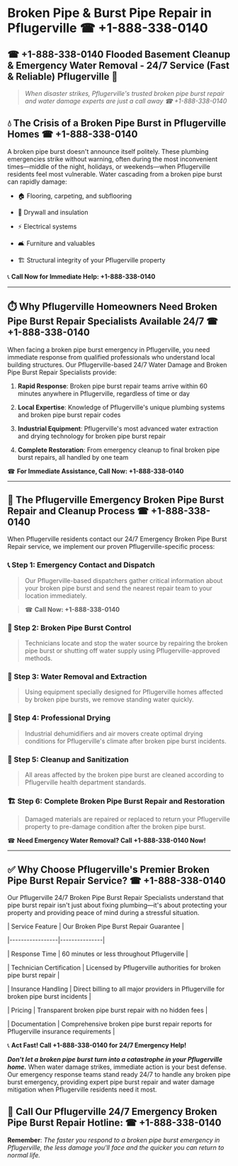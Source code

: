 # Broken Pipe & Burst Pipe Repair in Pflugerville ☎ +1-888-338-0140  
## ☎ +1-888-338-0140 Flooded Basement Cleanup & Emergency Water Removal - 24/7 Service (Fast & Reliable) Pflugerville 🚨  

> *When disaster strikes, Pflugerville's trusted broken pipe burst repair and water damage experts are just a call away ☎ +1-888-338-0140*  

## 💧 The Crisis of a Broken Pipe Burst in Pflugerville Homes ☎ +1-888-338-0140  

A broken pipe burst doesn't announce itself politely. These plumbing emergencies strike without warning, often during the most inconvenient times—middle of the night, holidays, or weekends—when Pflugerville residents feel most vulnerable. Water cascading from a broken pipe burst can rapidly damage:  

* 🏠 Flooring, carpeting, and subflooring  
* 🧱 Drywall and insulation  
* ⚡ Electrical systems  
* 🛋️ Furniture and valuables  
* 🏗️ Structural integrity of your Pflugerville property  

📞 **Call Now for Immediate Help: +1-888-338-0140**  

---  

## ⏱️ Why Pflugerville Homeowners Need Broken Pipe Burst Repair Specialists Available 24/7 ☎ +1-888-338-0140  

When facing a broken pipe burst emergency in Pflugerville, you need immediate response from qualified professionals who understand local building structures. Our Pflugerville-based 24/7 Water Damage and Broken Pipe Burst Repair Specialists provide:  

1. **Rapid Response**: Broken pipe burst repair teams arrive within 60 minutes anywhere in Pflugerville, regardless of time or day  
2. **Local Expertise**: Knowledge of Pflugerville's unique plumbing systems and broken pipe burst repair codes  
3. **Industrial Equipment**: Pflugerville's most advanced water extraction and drying technology for broken pipe burst repair  
4. **Complete Restoration**: From emergency cleanup to final broken pipe burst repairs, all handled by one team  

☎ **For Immediate Assistance, Call Now: +1-888-338-0140**  

---  

## 🔧 The Pflugerville Emergency Broken Pipe Burst Repair and Cleanup Process ☎ +1-888-338-0140  

When Pflugerville residents contact our 24/7 Emergency Broken Pipe Burst Repair service, we implement our proven Pflugerville-specific process:  

### 📞 Step 1: Emergency Contact and Dispatch  
> Our Pflugerville-based dispatchers gather critical information about your broken pipe burst and send the nearest repair team to your location immediately.  
> ☎ **Call Now: +1-888-338-0140**  

### 🚿 Step 2: Broken Pipe Burst Control  
> Technicians locate and stop the water source by repairing the broken pipe burst or shutting off water supply using Pflugerville-approved methods.  

### 🌊 Step 3: Water Removal and Extraction  
> Using equipment specially designed for Pflugerville homes affected by broken pipe bursts, we remove standing water quickly.  

### 💨 Step 4: Professional Drying  
> Industrial dehumidifiers and air movers create optimal drying conditions for Pflugerville's climate after broken pipe burst incidents.  

### 🧼 Step 5: Cleanup and Sanitization  
> All areas affected by the broken pipe burst are cleaned according to Pflugerville health department standards.  

### 🏗️ Step 6: Complete Broken Pipe Burst Repair and Restoration  
> Damaged materials are repaired or replaced to return your Pflugerville property to pre-damage condition after the broken pipe burst.  

☎ **Need Emergency Water Removal? Call +1-888-338-0140 Now!**  

---  

## ✅ Why Choose Pflugerville's Premier Broken Pipe Burst Repair Service? ☎ +1-888-338-0140  

Our Pflugerville 24/7 Broken Pipe Burst Repair Specialists understand that pipe burst repair isn't just about fixing plumbing—it's about protecting your property and providing peace of mind during a stressful situation.  

| Service Feature | Our Broken Pipe Burst Repair Guarantee |  
|-----------------|---------------|  
| Response Time | 60 minutes or less throughout Pflugerville |  
| Technician Certification | Licensed by Pflugerville authorities for broken pipe burst repair |  
| Insurance Handling | Direct billing to all major providers in Pflugerville for broken pipe burst incidents |  
| Pricing | Transparent broken pipe burst repair with no hidden fees |  
| Documentation | Comprehensive broken pipe burst repair reports for Pflugerville insurance requirements |  

📞 **Act Fast! Call +1-888-338-0140 for 24/7 Emergency Help!**  

***Don't let a broken pipe burst turn into a catastrophe in your Pflugerville home.*** When water damage strikes, immediate action is your best defense. Our emergency response teams stand ready 24/7 to handle any broken pipe burst emergency, providing expert pipe burst repair and water damage mitigation when Pflugerville residents need it most.  

## 📱 Call Our Pflugerville 24/7 Emergency Broken Pipe Burst Repair Hotline: ☎ +1-888-338-0140  

**Remember**: *The faster you respond to a broken pipe burst emergency in Pflugerville, the less damage you'll face and the quicker you can return to normal life.*